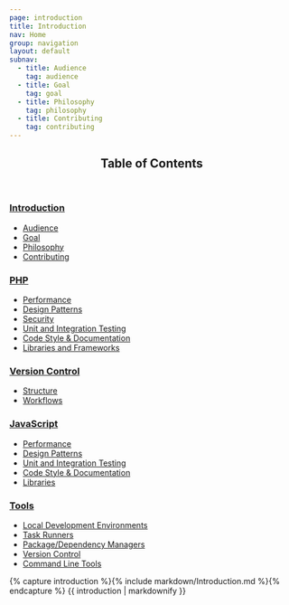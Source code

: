 ```yaml
---
page: introduction
title: Introduction
nav: Home
group: navigation
layout: default
subnav:
  - title: Audience
    tag: audience
  - title: Goal
    tag: goal
  - title: Philosophy
    tag: philosophy
  - title: Contributing
    tag: contributing
---
```


<section class="toc">
	<header>
		<h2>Table of Contents</h2>
	</header>
	<div class="section">
		<div class="col">
			<h3><a href="{{ HOME_PATH }}#top">Introduction</a></h3>
			<ul>
				<li><a href="{{ HOME_PATH }}#audience">Audience</a></li>
				<li><a href="{{ HOME_PATH }}#goal">Goal</a></li>
				<li><a href="{{ HOME_PATH }}#philosophy">Philosophy</a></li>
				<li><a href="{{ HOME_PATH }}#contributing">Contributing</a></li>
			</ul>
		</div>
		<div class="col">
			<h3><a href="{{ HOME_PATH }}php#top">PHP</a></h3>
			<ul>
				<li><a href="{{ HOME_PATH }}php#performance">Performance</a></li>
				<li><a href="{{ HOME_PATH }}php#design-patterns">Design Patterns</a></li>
				<li><a href="{{ HOME_PATH }}php#security">Security</a></li>
				<li><a href="{{ HOME_PATH }}php#unit-testing">Unit and Integration Testing</a></li>
				<li><a href="{{ HOME_PATH }}php#code-style">Code Style & Documentation</a></li>
				<li><a href="{{ HOME_PATH }}php#libraries">Libraries and Frameworks</a></li>
			</ul>
		</div>
		<div class="col">
			<h3><a href="{{ HOME_PATH }}version-control#top">Version Control</a></h3>
			<ul>
				<li><a href="{{ HOME_PATH }}version-control#structure">Structure</a></li>
				<li><a href="{{ HOME_PATH }}version-control#workflows">Workflows</a></li>
			</ul>
		</div>
		<div class="col">
			<h3><a href="{{ HOME_PATH }}javascript#top">JavaScript</a></h3>
			<ul>
				<li><a href="{{ HOME_PATH }}javascript#performance">Performance</a></li>
				<li><a href="{{ HOME_PATH }}javascript#design-patterns">Design Patterns</a></li>
				<li>
					<a href="{{ HOME_PATH }}javascript#unit-and-integration-testing">Unit and Integration Testing</a>
				</li>
				<li><a href="{{ HOME_PATH }}javascript#code-style">Code Style & Documentation</a></li>
				<li><a href="{{ HOME_PATH }}javascript#libraries">Libraries</a></li>
			</ul>
		</div>
		<div class="col">
			<h3><a href="{{ HOME_PATH }}tools#top">Tools</a></h3>
			<ul>
				<li><a href="{{ HOME_PATH }}tools#local-development">Local Development Environments</a></li>
				<li><a href="{{ HOME_PATH }}tools#task-runners">Task Runners</a></li>
				<li><a href="{{ HOME_PATH }}tools#package-managers">Package/Dependency Managers</a></li>
				<li><a href="{{ HOME_PATH }}tools#version-control">Version Control</a></li>
				<li><a href="{{ HOME_PATH }}tools#command-line">Command Line Tools</a></li>
			</ul>
		</div>
	</div>
</section>

<div class="docs-section">
		{% capture introduction %}{% include markdown/Introduction.md %}{% endcapture %}
		{{ introduction | markdownify }}
</div>